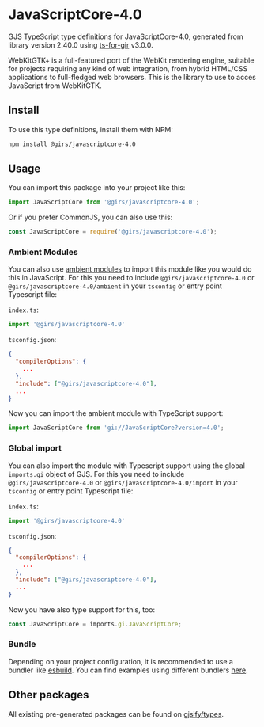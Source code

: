 
# JavaScriptCore-4.0

GJS TypeScript type definitions for JavaScriptCore-4.0, generated from library version 2.40.0 using [ts-for-gir](https://github.com/gjsify/ts-for-gir) v3.0.0.

WebKitGTK+ is a full-featured port of the WebKit rendering engine, suitable for projects requiring any kind of web integration, from hybrid HTML/CSS applications to full-fledged web browsers. This is the library to use to acces JavaScript from WebKitGTK.

## Install

To use this type definitions, install them with NPM:
```bash
npm install @girs/javascriptcore-4.0
```

## Usage

You can import this package into your project like this:
```ts
import JavaScriptCore from '@girs/javascriptcore-4.0';
```

Or if you prefer CommonJS, you can also use this:
```ts
const JavaScriptCore = require('@girs/javascriptcore-4.0');
```

### Ambient Modules

You can also use [ambient modules](https://github.com/gjsify/ts-for-gir/tree/main/packages/cli#ambient-modules) to import this module like you would do this in JavaScript.
For this you need to include `@girs/javascriptcore-4.0` or `@girs/javascriptcore-4.0/ambient` in your `tsconfig` or entry point Typescript file:

`index.ts`:
```ts
import '@girs/javascriptcore-4.0'
```

`tsconfig.json`:
```json
{
  "compilerOptions": {
    ...
  },
  "include": ["@girs/javascriptcore-4.0"],
  ...
}
```

Now you can import the ambient module with TypeScript support: 

```ts
import JavaScriptCore from 'gi://JavaScriptCore?version=4.0';
```

### Global import

You can also import the module with Typescript support using the global `imports.gi` object of GJS.
For this you need to include `@girs/javascriptcore-4.0` or `@girs/javascriptcore-4.0/import` in your `tsconfig` or entry point Typescript file:

`index.ts`:
```ts
import '@girs/javascriptcore-4.0'
```

`tsconfig.json`:
```json
{
  "compilerOptions": {
    ...
  },
  "include": ["@girs/javascriptcore-4.0"],
  ...
}
```

Now you have also type support for this, too:

```ts
const JavaScriptCore = imports.gi.JavaScriptCore;
```

### Bundle

Depending on your project configuration, it is recommended to use a bundler like [esbuild](https://esbuild.github.io/). You can find examples using different bundlers [here](https://github.com/gjsify/ts-for-gir/tree/main/examples).

## Other packages

All existing pre-generated packages can be found on [gjsify/types](https://github.com/gjsify/types).

